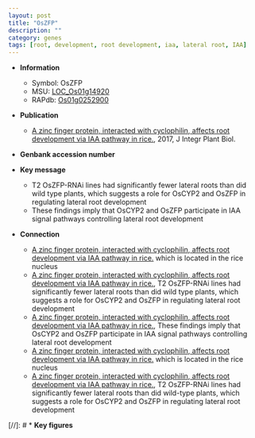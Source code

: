 ```yaml
---
layout: post
title: "OsZFP"
description: ""
category: genes
tags: [root, development, root development, iaa, lateral root, IAA]
---
```


* **Information**  
    + Symbol: OsZFP  
    + MSU: [LOC_Os01g14920](http://rice.plantbiology.msu.edu/cgi-bin/ORF_infopage.cgi?orf=LOC_Os01g14920)  
    + RAPdb: [Os01g0252900](http://rapdb.dna.affrc.go.jp/viewer/gbrowse_details/irgsp1?name=Os01g0252900)  

* **Publication**  
    + [A zinc finger protein, interacted with cyclophilin, affects root development via IAA pathway in rice.](http://www.ncbi.nlm.nih.gov/pubmed?term=A+zinc+finger+protein,+interacted+with+cyclophilin,+affects+root+development+via+IAA+pathway+in+rice.%5BTitle%5D), 2017, J Integr Plant Biol.

* **Genbank accession number**  

* **Key message**  
    + T2 OsZFP-RNAi lines had significantly fewer lateral roots than did wild type plants, which suggests a role for OsCYP2 and OsZFP in regulating lateral root development
    + These findings imply that OsCYP2 and OsZFP participate in IAA signal pathways controlling lateral root development

* **Connection**  
    + [A zinc finger protein, interacted with cyclophilin, affects root development via IAA pathway in rice.](OsZFP,+Os01g0252900) which is located in the rice nucleus
    + [A zinc finger protein, interacted with cyclophilin, affects root development via IAA pathway in rice.](http://www.ncbi.nlm.nih.gov/pubmed?term=A+zinc+finger+protein,+interacted+with+cyclophilin,+affects+root+development+via+IAA+pathway+in+rice.%5BTitle%5D),  T2 OsZFP-RNAi lines had significantly fewer lateral roots than did wild type plants, which suggests a role for OsCYP2 and OsZFP in regulating lateral root development
    + [A zinc finger protein, interacted with cyclophilin, affects root development via IAA pathway in rice.](http://www.ncbi.nlm.nih.gov/pubmed?term=A+zinc+finger+protein,+interacted+with+cyclophilin,+affects+root+development+via+IAA+pathway+in+rice.%5BTitle%5D),  These findings imply that OsCYP2 and OsZFP participate in IAA signal pathways controlling lateral root development
    + [A zinc finger protein, interacted with cyclophilin, affects root development via IAA pathway in rice.](OsZFP,+Os01g0252900) which is located in the rice nucleus
    + [A zinc finger protein, interacted with cyclophilin, affects root development via IAA pathway in rice.](http://www.ncbi.nlm.nih.gov/pubmed?term=A+zinc+finger+protein,+interacted+with+cyclophilin,+affects+root+development+via+IAA+pathway+in+rice.%5BTitle%5D),  T2 OsZFP-RNAi lines had significantly fewer lateral roots than did wild-type plants, which suggests a role for OsCYP2 and OsZFP in regulating lateral root development

[//]: # * **Key figures**  


